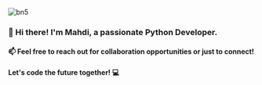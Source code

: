 ![bn5](https://github.com/user-attachments/assets/4daa6c89-9f22-4a09-9577-76f1c817fb88)
### 👋 Hi there! I'm Mahdi, a passionate Python Developer.
#### 📫 Feel free to reach out for collaboration opportunities or just to connect!
#### Let's code the future together! 💻
